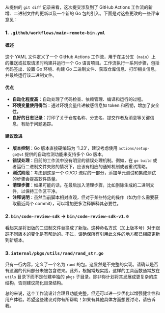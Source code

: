 从提供的 `git diff` 记录来看，这次提交涉及到了 GitHub Actions 工作流的新增、二进制文件的更新以及一个新的 Go 包的引入。下面是对这些更改的一些评审意见：

### 1. `.github/workflows/main-remote-bin.yml`

#### 概述
这个 YAML 文件定义了一个 GitHub Actions 工作流，用于在主分支（`main`）上的推送或拉取请求时构建并运行一个 Go 语言项目。工作流执行一系列步骤，包括代码签出、设置 Go 环境、构建 Go 二进制文件、获取仓库信息、打印相关信息，并最终运行该二进制文件。

#### 优点
- **自动化程度高**：自动处理了代码检查、依赖管理、编译和运行的过程。
- **环境变量使用得当**：通过环境变量传递敏感信息如 token 和密钥，增加了安全性。
- **良好的日志记录**：打印了关于仓库名称、分支名、提交作者及消息等关键信息，有助于问题追踪。

#### 建议改进
- **版本控制**：Go 版本直接硬编码为 '1.23'，建议考虑使用 `actions/setup-go@v4` 提供的自动检测功能来支持多个 Go 版本。
- **错误处理**：目前的工作流中没有明显的错误处理机制。例如，在 `go build` 或者运行二进制文件失败的情况下，应该有相应的通知机制或者重试策略。
- **测试阶段**：考虑到这是一个 CI/CD 流程的一部分，添加单元测试和集成测试的步骤会提高软件质量。
- **清理步骤**：如果可能的话，在最后加入清理步骤，比如删除生成的二进制文件，以保持工作区干净。
- **注释说明**：虽然当前脚本相对直观，但对于某些特定的操作（如为什么需要获取最近两个 commit），可以增加更多注释解释其必要性。

### 2. `bin/code-review-sdk` -> `bin/code-review-sdk-v1.0`

看起来是将旧版的二进制文件替换成了新版。这种命名方式（加上版本号）对于跟踪不同版本的变化是有帮助的。不过，请确保所有引用此文件的地方都已相应更新到新版本。

### 3. `internal/pkgs/utils/rand/rand_str.go`

只有一行内容，定义了一个名为 `rand` 的包。这显然是不完整的实现。请确认是否有遗漏的代码部分未被包含进来。此外，根据常规实践，这样的工具函数通常放在 `utils` 目录下而不是创建单独的 `pkgs` 子目录。除非你计划将其发展成更复杂的库结构，否则建议简化目录结构。

总的来说，这个工作流设计合理且功能完整，但还可以进一步优化以增强健壮性和用户体验。希望这些建议对你有所帮助！如果有其他具体方面想要讨论，请告诉我。